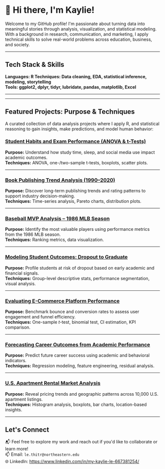 # 👋 Hi there, I'm Kaylie!

Welcome to my GitHub profile! I'm passionate about turning data into meaningful stories through analysis, visualization, and statistical modeling.  
With a background in research, communication, and marketing, I apply technical skills to solve real-world problems across education, business, and society.

---

## Tech Stack & Skills

****Languages:** R
**Techniques:** Data cleaning, EDA, statistical inference, modeling, storytelling  
**Tools:** ggplot2, dplyr, tidyr, lubridate, pandas, matplotlib, Excel**

---
---

## Featured Projects: Purpose & Techniques

A curated collection of data analysis projects where I apply R, and statistical reasoning to gain insights, make predictions, and model human behavior:


### [Student Habits and Exam Performance (ANOVA & t-Tests)](https://github.com/tramylttm2210/ANOVA-t-Tests-Visual-Analytics-of-Student-Habits-on-Exam-Performance)  
**Purpose:** Understand how study time, sleep, and social media use impact academic outcomes.  
**Techniques:** ANOVA, one-/two-sample t-tests, boxplots, scatter plots.

---

### [Book Publishing Trend Analysis (1990–2020)](https://github.com/tramylttm2210/Book-Publishing-Trend-Analysis-1990-2020-)  
**Purpose:** Discover long-term publishing trends and rating patterns to support industry decision-making.  
**Techniques:** Time-series analysis, Pareto charts, distribution plots.

---

### [Baseball MVP Analysis – 1986 MLB Season](https://github.com/tramylttm2210/Baseball-MVP-Analysis-1986-MLB-Season-)  
**Purpose:** Identify the most valuable players using performance metrics from the 1986 MLB season.  
**Techniques:** Ranking metrics, data visualization.


---

### [Modeling Student Outcomes: Dropout to Graduate](https://github.com/tramylttm2210/Modeling-Student-Outcomes-from-Admission-Data-Dropout-to-Graduate)  
**Purpose:** Profile students at risk of dropout based on early academic and financial signals.  
**Techniques:** Group-level descriptive stats, performance segmentation, visual analysis.

---

### [Evaluating E-Commerce Platform Performance](https://github.com/tramylttm2210/Evaluating-E-Commerce-Platform-Performance-A-Statistical-Analysis-of-Bounce-and-Conversion-Rates-)  
**Purpose:** Benchmark bounce and conversion rates to assess user engagement and funnel efficiency.  
**Techniques:** One-sample *t*-test, binomial test, CI estimation, KPI comparison.

---

### [Forecasting Career Outcomes from Academic Performance](https://github.com/tramylttm2210/Forecasting-Career-Outcomes-from-Academic-Performance)  
**Purpose:** Predict future career success using academic and behavioral indicators.  
**Techniques:** Regression modeling, feature engineering, residual analysis.

---

### [U.S. Apartment Rental Market Analysis](https://github.com/tramylttm2210/U.S.-Apartment-Rental-Market-Analysis-)  
**Purpose:** Reveal pricing trends and geographic patterns across 10,000 U.S. apartment listings.  
**Techniques:** Histogram analysis, boxplots, bar charts, location-based insights.


---

## Let's Connect

📬 Feel free to explore my work and reach out if you'd like to collaborate or learn more!  
📫 Email: `le.thitr@northeastern.edu`  
🌐 LinkedIn: https://www.linkedin.com/in/my-kaylie-le-667381254/ 
